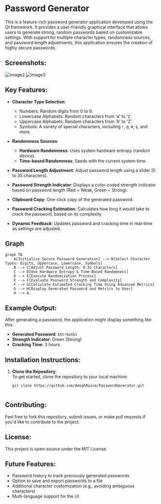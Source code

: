 
# Password Generator

This is a feature-rich password generator application developed using the Qt framework. It provides a user-friendly graphical interface that allows users to generate strong, random passwords based on customizable settings. With support for multiple character types, randomness sources, and password length adjustments, this application ensures the creation of highly secure passwords.


## Screenshots:
![image2](https://github.com/user-attachments/assets/4a39583a-b9f0-4f39-a02d-404ad2bb775e)
![image3](https://github.com/user-attachments/assets/b1c9d5ab-af24-4495-b8b0-dbf592ce9d91)
## Key Features:

- **Character Type Selection**: 
  - Numbers: Random digits from 0 to 9.
  - Lowercase Alphabets: Random characters from 'a' to 'z'.
  - Uppercase Alphabets: Random characters from 'A' to 'Z'.
  - Symbols: A variety of special characters, including `!`, `@`, `#`, `$`, and more.

- **Randomness Sources**: 
  - **Hardware Randomness**: Uses system hardware entropy (random device).
  - **Time-based Randomness**: Seeds with the current system time.
  
- **Password Length Adjustment**: Adjust password length using a slider (0 to 35 characters).

- **Password Strength Indicator**: Displays a color-coded strength indicator based on password length (Red = Weak, Green = Strong).

- **Clipboard Copy**: One-click copy of the generated password.

- **Password Cracking Estimation**: Calculates how long it would take to crack the password, based on its complexity.

- **Dynamic Feedback**: Updates password and cracking time in real-time as settings are adjusted.


## Graph
```mermaid
graph TB
    A[Initialize Secure Password Generation] --> B[Select Character Types: Digits, Uppercase, Lowercase, Symbols]
    B --> C[Adjust Password Length: 0-35 Characters]
    C --> D[Use Hardware Entropy & Time-Based Randomness]
    D --> E[Execute Randomization Process]
    E --> F[Evaluate Password Strength and Complexity]
    F --> G[Calculate Estimated Cracking Time Using Advanced Metrics]
    G --> H[Display Generated Password and Metrics to User]
    H --> A
```









## Example Output:

After generating a password, the application might display something like this:

- **Generated Password**: `A5t!9oX$1`
- **Strength Indicator**: Green (Strong)
- **Cracking Time**: 3 hours


## Installation Instructions:

1. **Clone the Repository**:  
   To get started, clone the repository to your local machine:
   ```bash
   git clone https://github.com/AmoghRaina/PasswordGenerator.git



## Contributing:

Feel free to fork this repository, submit issues, or make pull requests if you'd like to contribute to the project.


## License:

This project is open-source under the MIT License.

## Future Features:
- Password history to track previously generated passwords
- Option to save and export passwords to a file
- Additional character customization (e.g., avoiding ambiguous characters)
- Multi-language support for the UI



